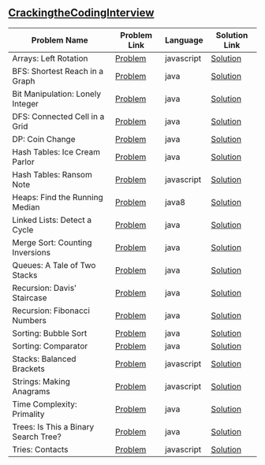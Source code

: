 ## [CrackingtheCodingInterview](https://www.hackerrank.com/domains/tutorials/cracking-the-coding-interview)

|Problem Name|Problem Link|Language|Solution Link|
---|---|---|---
|Arrays: Left Rotation|[Problem](https://www.hackerrank.com/challenges/ctci-array-left-rotation/problem)|javascript|[Solution](./ctci-array-left-rotation.js)|
|BFS: Shortest Reach in a Graph|[Problem](https://www.hackerrank.com/challenges/ctci-bfs-shortest-reach/problem)|java|[Solution](./BFS:ShortestReachinaGraph.java)|
|Bit Manipulation: Lonely Integer|[Problem](https://www.hackerrank.com/challenges/ctci-lonely-integer/problem)|java|[Solution](./BitManipulation:LonelyInteger.java)|
|DFS: Connected Cell in a Grid|[Problem](https://www.hackerrank.com/challenges/ctci-connected-cell-in-a-grid/problem)|java|[Solution](./DFS:ConnectedCellinaGrid.java)|
|DP: Coin Change|[Problem](https://www.hackerrank.com/challenges/ctci-coin-change/problem)|java|[Solution](./DP:CoinChange.java)|
|Hash Tables: Ice Cream Parlor|[Problem](https://www.hackerrank.com/challenges/ctci-ice-cream-parlor/problem)|java|[Solution](./HashTables:IceCreamParlor.java)|
|Hash Tables: Ransom Note|[Problem](https://www.hackerrank.com/challenges/ctci-ransom-note/problem)|javascript|[Solution](./ctci-ransom-note.js)|
|Heaps: Find the Running Median|[Problem](https://www.hackerrank.com/challenges/ctci-find-the-running-median/problem)|java8|[Solution](./Heaps:FindtheRunningMedian.java)|
|Linked Lists: Detect a Cycle|[Problem](https://www.hackerrank.com/challenges/ctci-linked-list-cycle/problem)|java|[Solution](./LinkedLists:DetectaCycle.java)|
|Merge Sort: Counting Inversions|[Problem](https://www.hackerrank.com/challenges/ctci-merge-sort/problem)|java|[Solution](./MergeSort:CountingInversions.java)|
|Queues: A Tale of Two Stacks|[Problem](https://www.hackerrank.com/challenges/ctci-queue-using-two-stacks/problem)|java|[Solution](./Queues:ATaleofTwoStacks.java)|
|Recursion: Davis' Staircase|[Problem](https://www.hackerrank.com/challenges/ctci-recursive-staircase/problem)|java|[Solution](./Recursion:Davis'Staircase.java)|
|Recursion: Fibonacci Numbers|[Problem](https://www.hackerrank.com/challenges/ctci-fibonacci-numbers/problem)|java|[Solution](./Recursion:FibonacciNumbers.java)|
|Sorting: Bubble Sort|[Problem](https://www.hackerrank.com/challenges/ctci-bubble-sort/problem)|java|[Solution](./Sorting:BubbleSort.java)|
|Sorting: Comparator|[Problem](https://www.hackerrank.com/challenges/ctci-comparator-sorting/problem)|java|[Solution](./Sorting:Comparator.java)|
|Stacks: Balanced Brackets|[Problem](https://www.hackerrank.com/challenges/ctci-balanced-brackets/problem)|javascript|[Solution](./ctci-balanced-brackets.js)|
|Strings: Making Anagrams|[Problem](https://www.hackerrank.com/challenges/ctci-making-anagrams/problem)|javascript|[Solution](./ctci-making-anagrams.js)|
|Time Complexity: Primality|[Problem](https://www.hackerrank.com/challenges/ctci-big-o/problem)|java|[Solution](./TimeComplexity:Primality.java)|
|Trees: Is This a Binary Search Tree?|[Problem](https://www.hackerrank.com/challenges/ctci-is-binary-search-tree/problem)|java|[Solution](./Trees:IsThisaBinarySearchTree?.java)|
|Tries: Contacts|[Problem](https://www.hackerrank.com/challenges/ctci-contacts/problem)|javascript|[Solution](./ctci-contacts.js)|
